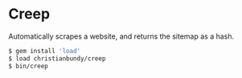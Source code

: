 Creep
=====

Automatically scrapes a website, and returns the sitemap as a hash.

```sh
$ gem install 'load'
$ load christianbundy/creep
$ bin/creep
```
